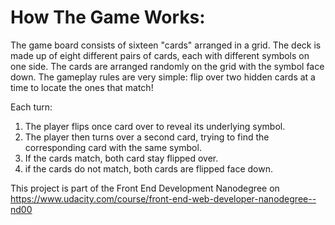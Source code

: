 # How The Game Works:

The game board consists of sixteen "cards" arranged in a grid. The deck is made up of eight different pairs of cards, each with different symbols on one side. The cards are arranged randomly on the grid with the symbol face down. The gameplay rules are very simple: flip over two hidden cards at a time to locate the ones that match!

Each turn:

1. The player flips once card over to reveal its underlying symbol.
2. The player then turns over a second card, trying to find the corresponding card with the same symbol.
3. If the cards match, both card stay flipped over.
4. if the cards do not match, both cards are flipped face down.

This project is part of the Front End Development Nanodegree on https://www.udacity.com/course/front-end-web-developer-nanodegree--nd00




